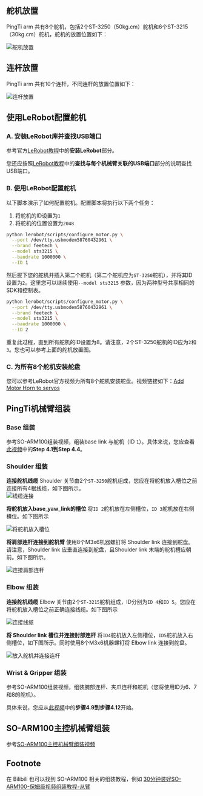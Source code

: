 ## 舵机放置

PingTi arm 共有8个舵机，包括2个ST-3250（50kg.cm）舵机和6个ST-3215（30kg.cm）舵机，舵机的放置位置如下：

![舵机放置](../media/pingti_arm_servo_placement.jpg)

## 连杆放置

PingTi arm 共有10个连杆，不同连杆的放置位置如下：

![连杆放置](../media/pingti_arm_link_placement.jpg)

## 使用LeRobot配置舵机

### A. 安装LeRobot库并查找USB端口

参考官方[LeRobot教程](https://github.com/huggingface/lerobot/blob/main/examples/10_use_so100.md#b-install-lerobot)中的**安装LeRobot**部分。

您还应按照[LeRobot教程](https://github.com/huggingface/lerobot/blob/main/examples/10_use_so100.md#1-find-the-usb-ports-associated-to-each-arm)中的**查找与每个机械臂关联的USB端口**部分的说明查找USB端口。

### B. 使用LeRobot配置舵机

以下脚本演示了如何配置舵机。配置脚本将执行以下两个任务：
1. 将舵机的ID设置为`1`
2. 将舵机的位置设置为`2048`

```bash
python lerobot/scripts/configure_motor.py \
  --port /dev/tty.usbmodem58760432961 \
  --brand feetech \
  --model sts3215 \
  --baudrate 1000000 \
  --ID 1
```

然后拔下您的舵机并插入第二个舵机（第二个舵机应为`ST-3250`舵机），并将其ID设置为`2`。这里您可以继续使用`--model sts3215` 参数，因为两种型号共享相同的SDK和控制表。

```bash
python lerobot/scripts/configure_motor.py \
  --port /dev/tty.usbmodem58760432961 \
  --brand feetech \
  --model sts3215 \
  --baudrate 1000000 \
  --ID 2
```

重复此过程，直到所有舵机的ID设置为8。请注意，2个ST-3250舵机的ID应为`2`和`3`。您也可以参考上面的舵机放置图。

### C. 为所有8个舵机安装舵盘

您可以参考LeRobot官方视频为所有8个舵机安装舵盘。视频链接如下：[Add Motor Horn to servos](https://www.youtube.com/watch?v=FioA2oeFZ5I&list=PLo2EIpI_JMQu5zrDHe4NchRyumF2ynaUN&index=8&t=570s) 

## PingTi机械臂组装

### Base 组装
参考SO-ARM100组装视频，组装base link 与舵机（ID `1`）。具体来说，您应查看[此视频](https://www.youtube.com/watch?v=FioA2oeFZ5I&list=PLo2EIpI_JMQu5zrDHe4NchRyumF2ynaUN&index=9&t=610s)中的**Step 4.1到Step 4.4**。

### Shoulder 组装
**连接舵机线缆** Shoulder 关节由2个`ST-3250`舵机组成，您应在将舵机放入槽位之前连接所有4根线缆，如下图所示。  
![线缆连接](../media/shoulder_assemble_connecting_servos_wires.jpg)

**将舵机放入base_yaw_link的槽位** 将`ID 2`舵机放在左侧槽位，`ID 3`舵机放在右侧槽位。如下图所示  

![将舵机放入槽位](../media/shoulder_assemble_putting_servo_into_slot.jpg)

**将肩部连杆连接到舵机臂** 使用8个M3x6机器螺钉将 Shoulder link 连接到舵盘。请注意，Shoulder link 应垂直连接到舵盘，且Shoulder link 末端的舵机槽应朝前。如下图所示。

![连接肩部连杆](../media/shoulder_assemble_attache_shoulder_link.jpg)

### Elbow 组装
**连接舵机线缆** Elbow 关节由2个`ST-3215`舵机组成，ID分别为`ID 4`和`ID 5`。您应在将舵机放入槽位之前正确连接线缆。如下图所示  

![连接线缆](../media/elbow_assemble_connect_wire.jpg)

**将 Shoulder link 槽位并连接肘部连杆** 将`ID4`舵机放入左侧槽位，`ID5`舵机放入右侧槽位，如下图所示。同时使用8个M3x6机器螺钉将 Elbow link 连接到舵盘。

![放入舵机并连接连杆](../media/elbow_assemble_putting_servo_slot_and_attach_link.jpg)

### Wrist & Gripper 组装
参考SO-ARM100组装视频，组装腕部连杆、夹爪连杆和舵机（您将使用ID为6、7和8的舵机）。  

具体来说，您应从[此视频](https://www.youtube.com/watch?v=FioA2oeFZ5I&list=PLo2EIpI_JMQu5zrDHe4NchRyumF2ynaUN&index=11&t=669s)中的**步骤4.9到步骤4.12**开始。

## SO-ARM100主控机械臂组装
参考[SO-ARM100主控机械臂组装视频](https://www.youtube.com/watch?v=FioA2oeFZ5I&list=PLo2EIpI_JMQu5zrDHe4NchRyumF2ynaUN&index=12&t=707s)

## Footnote

在 Bilibili 也可以找到 SO-ARM100 相关的组装教程，例如 [30分钟装好SO-ARM100-保姆级视频组装教程-从臂](https://www.bilibili.com/video/BV1CNNoeeEpJ/?spm_id_from=333.337.search-card.all.click&vd_source=2e4ecddcf1639d3485e2196c66390b81)


